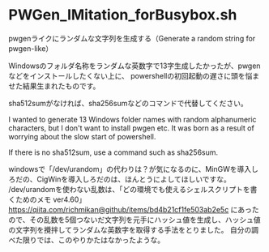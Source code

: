 # PWGen_IMitation_forBusybox.sh
pwgenライクにランダムな文字列を生成する（Generate a random string for pwgen-like）

Windowsのフォルダ名称をランダムな英数字で13字生成したかったが、pwgenなどをインストールしたくない上に、
powershellの初回起動の遅さに頭を悩ませた結果生まれたものです。

sha512sumがなければ、sha256sumなどのコマンドで代替してください。

I wanted to generate 13 Windows folder names with random alphanumeric characters, but I don't want to install pwgen etc.
It was born as a result of worrying about the slow start of powershell.

If there is no sha512sum, use a command such as sha256sum.

windowsで「/dev/urandom」の代わりは？が気になるのに、MinGWを導入しろだの、CigWinを導入しろだのは、ほんとうによしてほしいですな。
/dev/urandomを使わない乱数は、「どの環境でも使えるシェルスクリプトを書くためのメモ ver4.60」
https://qiita.com/richmikan@github/items/bd4b21cf1fe503ab2e5c
にあったので、その乱数を5個つないだ文字列を元手にハッシュ値を生成し、ハッシュ値の文字列を攪拌してランダムな英数字を取得する手法をとりました。
自分の調べた限りでは、このやりかたはなかったような。
